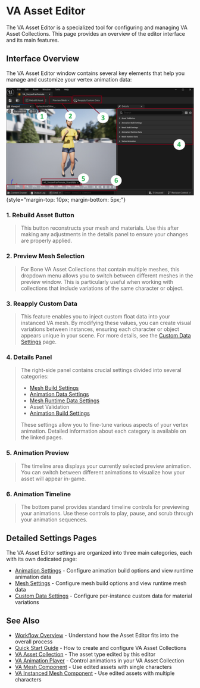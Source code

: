# VA Asset Editor

The VA Asset Editor is a specialized tool for configuring and managing VA Asset Collections. This page provides an overview of the editor interface and its main features.

## Interface Overview

The VA Asset Editor window contains several key elements that help you manage and customize your vertex animation data:

![VA Asset Editor Interface Overview](assets/vacollect_02.jpg){style="margin-top: 10px; margin-bottom: 5px;"}

### 1. Rebuild Asset Button
> This button reconstructs your mesh and materials. Use this after making any adjustments in the details panel to ensure your changes are properly applied.

### 2. Preview Mesh Selection
> For Bone VA Asset Collections that contain multiple meshes, this dropdown menu allows you to switch between different meshes in the preview window. This is particularly useful when working with collections that include variations of the same character or object.

### 3. Reapply Custom Data
> This feature enables you to inject custom float data into your instanced VA mesh. By modifying these values, you can create visual variations between instances, ensuring each character or object appears unique in your scene. For more details, see the [Custom Data Settings](va-asset-editor-custom-data.md) page.

### 4. Details Panel
> The right-side panel contains crucial settings divided into several categories:
>
> - [Mesh Build Settings](va-asset-editor-mesh.md#mesh-build-settings)
> - [Animation Data Settings](va-asset-editor-animation.md#animation-build-settings)
> - [Mesh Runtime Data Settings](va-asset-editor-mesh.md#mesh-runtime-data)
> - Asset Validation
> - [Animation Build Settings](va-asset-editor-animation.md#animation-build-settings)
>
> These settings allow you to fine-tune various aspects of your vertex animation. Detailed information about each category is available on the linked pages.

### 5. Animation Preview
> The timeline area displays your currently selected preview animation. You can switch between different animations to visualize how your asset will appear in-game.

### 6. Animation Timeline
> The bottom panel provides standard timeline controls for previewing your animations. Use these controls to play, pause, and scrub through your animation sequences.

## Detailed Settings Pages

The VA Asset Editor settings are organized into three main categories, each with its own dedicated page:

- [Animation Settings](va-asset-editor-animation.md) - Configure animation build options and view runtime animation data
- [Mesh Settings](va-asset-editor-mesh.md) - Configure mesh build options and view runtime mesh data
- [Custom Data Settings](va-asset-editor-custom-data.md) - Configure per-instance custom data for material variations

## See Also

- [Workflow Overview](workflow-overview.md) - Understand how the Asset Editor fits into the overall process
- [Quick Start Guide](quick-start.md) - How to create and configure VA Asset Collections
- [VA Asset Collection](va-asset-collection.md) - The asset type edited by this editor
- [VA Animation Player](va-animation-player.md) - Control animations in your VA Asset Collection
- [VA Mesh Component](vertex-anim-mesh-component.md) - Use edited assets with single characters
- [VA Instanced Mesh Component](vertex-anim-instanced-mesh-component.md) - Use edited assets with multiple characters
